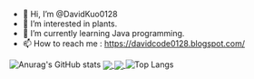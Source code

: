 - 👋 Hi, I’m @DavidKuo0128
- 👀 I’m interested in plants.
- 🌱 I’m currently learning Java programming.
- 📫 How to reach me : https://davidcode0128.blogspot.com/

![Anurag's GitHub stats](https://github-readme-stats.vercel.app/api?username=davidcode0128&show_icons=true&theme=midnight-purple
)
<a href="https://github-readme-stats.vercel.app/api?username=davidcode0128&show_icons=true&theme=midnight-purple">
  <img align="center" src="https://github-readme-stats.vercel.app/api/pin/?username=anuraghazra&repo=github-readme-stats" />
</a>
<a href="https://github.com/anuraghazra/convoychat">
  <img align="center" src="https://github-readme-stats.vercel.app/api/pin/?username=anuraghazra&repo=convoychat" />
</a>
![Top Langs](https://github-readme-stats.vercel.app/api/top-langs/?username=davidcode0128&layout=compact&theme=midnight-purple)
<!---
DavidKuo0128/DavidKuo0128 is a ✨ special ✨ repository because its `README.md` (this file) appears on your GitHub profile.
You can click the Preview link to take a look at your changes.
--->
